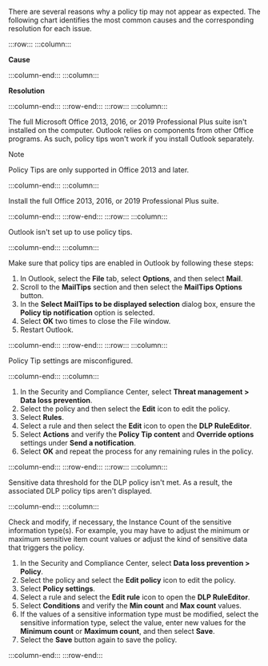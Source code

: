There are several reasons why a policy tip may not appear as expected. The following chart identifies the most common causes and the corresponding resolution for each issue.

:::row:::
  :::column:::
    

**Cause**


  :::column-end:::
  :::column:::
    

**Resolution**


  :::column-end:::
:::row-end:::
:::row:::
  :::column:::
    

The full Microsoft Office 2013, 2016, or 2019 Professional Plus suite isn't installed on the computer. Outlook relies on components from other Office programs. As such, policy tips won't work if you install Outlook separately.

> [!NOTE]
> Policy Tips are only supported in Office 2013 and later.


  :::column-end:::
  :::column:::
    

Install the full Office 2013, 2016, or 2019 Professional Plus suite.


  :::column-end:::
:::row-end:::
:::row:::
  :::column:::
    

Outlook isn't set up to use policy tips.


  :::column-end:::
  :::column:::
    

Make sure that policy tips are enabled in Outlook by following these steps:

1.  In Outlook, select the **File** tab, select **Options**, and then select **Mail**.
2.  Scroll to the **MailTips** section and then select the **MailTips Options** button.
3.  In the **Select MailTips to be displayed selection** dialog box, ensure the **Policy tip notification** option is selected.
4.  Select **OK** two times to close the File window.
5.  Restart Outlook.


  :::column-end:::
:::row-end:::
:::row:::
  :::column:::
    

Policy Tip settings are misconfigured.


  :::column-end:::
  :::column:::
    

1.  In the Security and Compliance Center, select **Threat management &gt; Data loss prevention**.
2.  Select the policy and then select the **Edit** icon to edit the policy.
3.  Select **Rules**.
4.  Select a rule and then select the **Edit** icon to open the **DLP RuleEditor**.
5.  Select **Actions** and verify the **Policy Tip content** and **Override options** settings under **Send a notification**.
6.  Select **OK** and repeat the process for any remaining rules in the policy.


  :::column-end:::
:::row-end:::
:::row:::
  :::column:::
    

Sensitive data threshold for the DLP policy isn't met. As a result, the associated DLP policy tips aren't displayed.


  :::column-end:::
  :::column:::
    

Check and modify, if necessary, the Instance Count of the sensitive information type(s). For example, you may have to adjust the minimum or maximum sensitive item count values or adjust the kind of sensitive data that triggers the policy.

1.  In the Security and Compliance Center, select **Data loss prevention &gt; Policy**.
2.  Select the policy and select the **Edit policy** icon to edit the policy.
3.  Select **Policy settings**.
4.  Select a rule and select the **Edit rule** icon to open the **DLP RuleEditor**.
5.  Select **Conditions** and verify the **Min count** and **Max count** values.
6.  If the values of a sensitive information type must be modified, select the sensitive information type, select the value, enter new values for the **Minimum count** or **Maximum count**, and then select **Save**.
7.  Select the **Save** button again to save the policy.


  :::column-end:::
:::row-end:::
